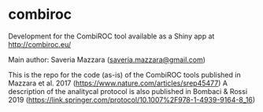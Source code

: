 # combiroc
Development for the CombiROC tool available as a Shiny app at http://combiroc.eu/

Main author: Saveria Mazzara (saveria.mazzara@gmail.com)

This is the repo for the code (as-is) of the CombiROC tools published in Mazzara et al. 2017 (https://www.nature.com/articles/srep45477) 
A description of the analitycal protocol is also published in Bombaci & Rossi 2019 (https://link.springer.com/protocol/10.1007%2F978-1-4939-9164-8_16)
